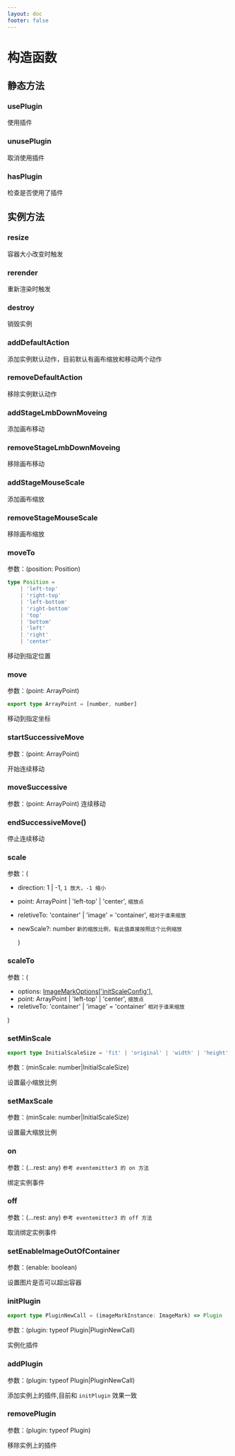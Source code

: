 ```yaml
---
layout: doc
footer: false
---
```


# 构造函数

## 静态方法

### usePlugin

使用插件

### unusePlugin

取消使用插件

### hasPlugin

检查是否使用了插件

## 实例方法

### resize

容器大小改变时触发

### rerender

重新渲染时触发

### destroy

销毁实例

### addDefaultAction

添加实例默认动作，目前默认有画布缩放和移动两个动作

### removeDefaultAction

移除实例默认动作

### addStageLmbDownMoveing

添加画布移动

### removeStageLmbDownMoveing

移除画布移动

### addStageMouseScale

添加画布缩放

### removeStageMouseScale

移除画布缩放

### moveTo

参数：(position: Position)

```ts
type Position =
	| 'left-top'
	| 'right-top'
	| 'left-bottom'
	| 'right-bottom'
	| 'top'
	| 'bottom'
	| 'left'
	| 'right'
	| 'center'
```

移动到指定位置

### move

参数：(point: ArrayPoint)

```ts
export type ArrayPoint = [number, number]
```

移动到指定坐标

### startSuccessiveMove

参数：(point: ArrayPoint)

开始连续移动

### moveSuccessive

参数：(point: ArrayPoint)
连续移动

### endSuccessiveMove()

停止连续移动

### scale

参数：(

- direction: 1 | -1, `1 放大，-1 缩小`
- point: ArrayPoint | 'left-top' | 'center', `缩放点`
- reletiveTo: 'container' | 'image' = 'container', `相对于谁来缩放`
- newScale?: number `新的缩放比例，有此值直接按照这个比例缩放`

  )

### scaleTo

参数：(

- options: [ImageMarkOptions['initScaleConfig']](/api/constructor-options#initscaleconfig),
- point: ArrayPoint | 'left-top' | 'center', `缩放点`
- reletiveTo: 'container' | 'image' = 'container' `相对于谁来缩放`

)

### setMinScale

```ts
export type InitialScaleSize = 'fit' | 'original' | 'width' | 'height' | 'cover'
```

参数：(minScale: number|InitialScaleSize)

设置最小缩放比例

### setMaxScale

参数：(minScale: number|InitialScaleSize)

设置最大缩放比例

### on

参数：(...rest: any) `参考 eventemitter3 的 on 方法`

绑定实例事件

### off

参数：(...rest: any) `参考 eventemitter3 的 off 方法`

取消绑定实例事件

### setEnableImageOutOfContainer

参数：(enable: boolean)

设置图片是否可以超出容器

### initPlugin

```ts
export type PluginNewCall = (imageMarkInstance: ImageMark) => Plugin
```

参数：(plugin: typeof Plugin|PluginNewCall)

实例化插件

### addPlugin

参数：(plugin: typeof Plugin|PluginNewCall)

添加实例上的插件,目前和 `initPlugin` 效果一致

### removePlugin

参数：(plugin: typeof Plugin)

移除实例上的插件
